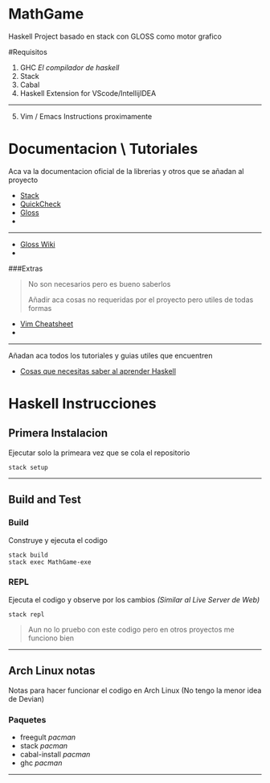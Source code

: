 # MathGame

Haskell Project basado en  stack con GLOSS como motor grafico

#Requisitos

1. GHC *El compilador de haskell*
2. Stack
3. Cabal
4. Haskell Extension for VScode/IntellijIDEA

____

5. Vim / Emacs Instructions proximamente


# Documentacion \ Tutoriales

Aca va la documentacion oficial de la librerias y otros que se añadan al proyecto

- [Stack](https://docs.haskellstack.org/en/stable/README/)
- [QuickCheck](http://www.cse.chalmers.se/~rjmh/QuickCheck/manual.html)
- [Gloss](http://gloss.ouroborus.net/)
- 
---
- [Gloss Wiki](https://hackage.haskell.org/package/gloss)
-

###Extras
> No son necesarios pero es bueno saberlos
> 
> Añadir aca cosas no requeridas por el proyecto pero utiles de todas formas
- [Vim Cheatsheet](https://vim.rtorr.com/)
- 

---

Añadan  aca todos los tutoriales y guias utiles que encuentren

- [Cosas que necesitas saber al aprender Haskell](http://dev.stephendiehl.com/hask/)



# Haskell Instrucciones

## Primera Instalacion

Ejecutar solo la primeara vez que se cola el repositorio

```shell
stack setup
```

****

## Build and Test

### Build

Construye y ejecuta el codigo

```shell
stack build
stack exec MathGame-exe
```

### REPL

Ejecuta el codigo y observe por los cambios *(Similar al Live Server de Web)*

```shell
stack repl
```

> Aun no lo pruebo con este codigo pero en otros proyectos me funciono bien

----
## Arch Linux notas

Notas para hacer funcionar el codigo en Arch Linux (No tengo la menor idea de Devian)

### Paquetes

- freegult *pacman*
- stack *pacman*
- cabal-install *pacman*
- ghc *pacman*
----